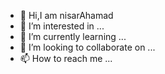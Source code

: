 - 👋 Hi,I am nisarAhamad
- 👀 I’m interested in ...
- 🌱 I’m currently learning ...
- 💞️ I’m looking to collaborate on ...
- 📫 How to reach me ...

<!---
NisarAhamad/NisarAhamadis a ✨ special ✨ repository because its `README.md` (this file) appears on your GitHub profile.
You can click the Preview link to take a look at your changes.
--->
